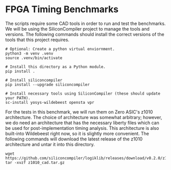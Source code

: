 # FPGA Timing Benchmarks

The scripts require some CAD tools in order to run and test the benchmarks. We
will be using the SiliconCompiler project to manage the tools and versions.
The following commands should install the correct versions of the tools that this
project requires.
```
# Optional: Create a python virtual enviornment.
python3 -m venv .venv
source .venv/bin/activate

# Install this directory as a Python module.
pip install .

# Install siliconcompiler
pip install --upgrade siliconcompiler

# Install necessary tools using SiliconCompiler (these should update your PATH).
sc-install yosys-wildebeest opensta vpr
```

For the tests in this benchmark, we will run them on Zero ASIC's z1010 architecture.
The choice of architecture was somewhat arbitrary; however, we do need an architecture
that has the necessary liberty files which can be used for post-implementation
timing analysis. This architecture is also built-into Wildebeest right now,
so it is slightly more convenient.
The following commands will download the latest release of the z1010 architecture
and untar it into this directory.
```
wget https://github.com/siliconcompiler/logiklib/releases/download/v0.2.0/z1010_cad.tar.gz
tar -xvzf z1010_cad.tar.gz
```
